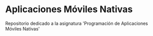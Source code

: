 # Aplicaciones Móviles Nativas
Repositorio dedicado a la asignatura 'Programación de Aplicaciones Móviles Nativas'
